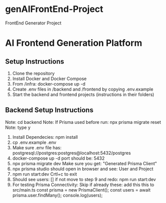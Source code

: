 # genAIFrontEnd-Project

FrontEnd Generator Project


# AI Frontend Generation Platform

## Setup Instructions

1. Clone the repository
2. Install Docker and Docker Compose
3. From /infra:
   docker-compose up -d
4. Create .env files in /backend and /frontend by copying .env.example
5. Start the backend and frontend projects (instructions in their folders)


## Backend Setup Instructions
Note: cd backend
Note: If Prisma used before run: npx prisma migrate reset 
Note: type y
1. Install Dependecies: npm install
2. cp .env.example .env
3. Make sure .env file has: postgresql://postgres:postgres@localhost:5432/postgres
4. docker-compose up -d 
   port should be: 5432
5. npx prisma migrate dev
   Make sure you get: "Generated Prisma Client"
6. npx prisma studio
   should open in browser and see: User and Project
7. npm run start:dev
   Crtl+c to exit
8. Should see users: [] if not move to step 9 and redo: npm run start:dev
9. For testing Prisma Connectivity:
   Skip if already these: add this this to src/main.ts
      const prisma = new PrismaClient();
      const users = await prisma.user.findMany();
      console.log(users);
